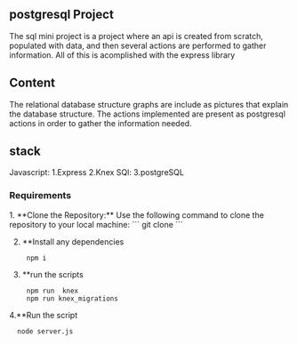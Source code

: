 
<article class="markdown-body entry-content container-lg" itemprop="text"><h1 tabindex="-1" dir="auto">

<h1>postgresql Project</h1>
The sql mini project is a project where an api is created from scratch, populated with data, and then several actions are performed to gather information. All of this is acomplished with the express library
<h2>Content</h2>
The relational database structure graphs  are include as pictures that explain the database structure.
The actions implemented are present as postgresql actions in order to gather the information needed.
<h2>stack</h2>
Javascript:
1.Express
2.Knex
SQl:
3.postgreSQL



<h3>Requirements</h3>
1. **Clone the Repository:** Use the following command to clone the repository to your local machine:
   ```
   git clone
   ```

2. **Install any dependencies 
   ```
    npm i 
   ```

3. **run the scripts
   ```
    npm run  knex
    npm run knex_migrations
   ```
4.**Run the script
  ```
    node server.js
  ```

    


